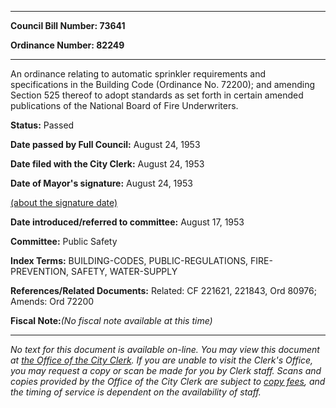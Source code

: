 

********

**Council Bill Number: 73641**
   
**Ordinance Number: 82249**
********

 An ordinance relating to automatic sprinkler requirements and specifications in the Building Code (Ordinance No. 72200); and amending Section 525 thereof to adopt standards as set forth in certain amended publications of the National Board of Fire Underwriters.

**Status:** Passed
   
**Date passed by Full Council:** August 24, 1953
   
**Date filed with the City Clerk:** August 24, 1953
   
**Date of Mayor's signature:** August 24, 1953
   
[(about the signature date)](/~public/approvaldate.htm)
   
   
   
**Date introduced/referred to committee:** August 17, 1953
   
**Committee:** Public Safety
   
   
**Index Terms:** BUILDING-CODES, PUBLIC-REGULATIONS, FIRE-PREVENTION, SAFETY, WATER-SUPPLY

**References/Related Documents:** Related: CF 221621, 221843, Ord 80976; Amends: Ord 72200

**Fiscal Note:**_(No fiscal note available at this time)_
********

_No text for this document is available on-line. You may view this document at [the Office of the City Clerk](http://www.seattle.gov/leg/clerk/contactUs.htm). If you are unable to visit the Clerk's Office, you may request a copy or scan be made for you by Clerk staff. Scans and copies provided by the Office of the City Clerk are subject to [copy fees](http://clerk.seattle.gov/~public/clerkfees.htm), and the timing of service is dependent on the availability of staff._

